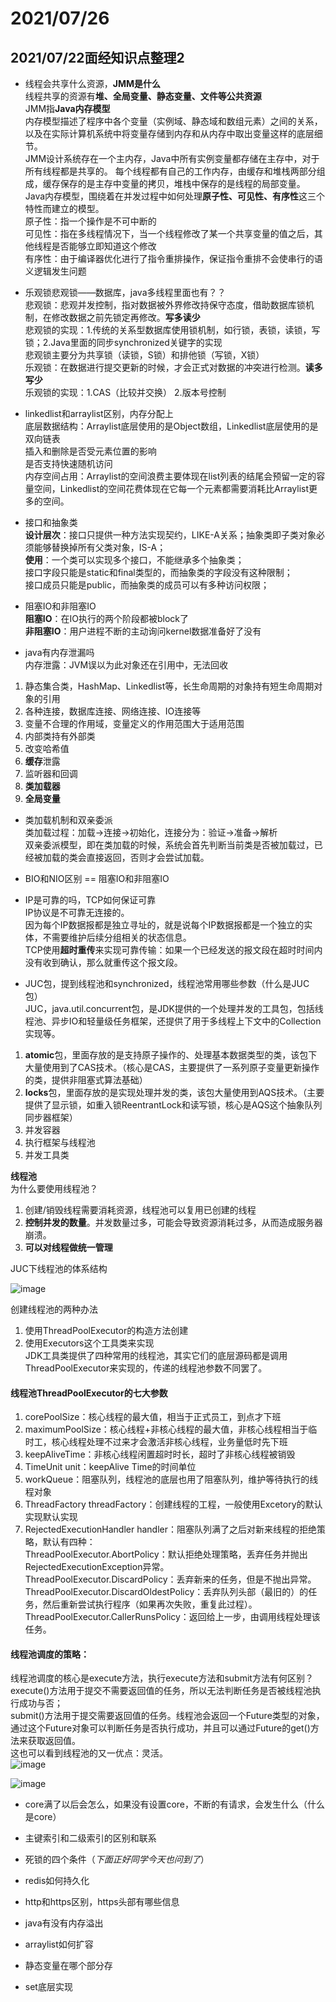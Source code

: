# 2021/07/26

## 2021/07/22面经知识点整理2  

- 线程会共享什么资源，**JMM是什么**    
线程共享的资源有**堆、全局变量、静态变量、文件等公共资源**  
JMM指**Java内存模型**  
内存模型描述了程序中各个变量（实例域、静态域和数组元素）之间的关系，以及在实际计算机系统中将变量存储到内存和从内存中取出变量这样的底层细节。  
JMM设计系统存在一个主内存，Java中所有实例变量都存储在主存中，对于所有线程都是共享的。
每个线程都有自己的工作内存，由缓存和堆栈两部分组成，缓存保存的是主存中变量的拷贝，堆栈中保存的是线程的局部变量。  
Java内存模型，围绕着在并发过程中如何处理**原子性、可见性、有序性**这三个特性而建立的模型。  
原子性：指一个操作是不可中断的  
可见性：指在多线程情况下，当一个线程修改了某一个共享变量的值之后，其他线程是否能够立即知道这个修改  
有序性：由于编译器优化进行了指令重排操作，保证指令重排不会使串行的语义逻辑发生问题   

- 乐观锁悲观锁——数据库，java多线程里面也有？？   
悲观锁：悲观并发控制，指对数据被外界修改持保守态度，借助数据库锁机制，在修改数据之前先锁定再修改。**写多读少**  
悲观锁的实现：1.传统的关系型数据库使用锁机制，如行锁，表锁，读锁，写锁；2.Java里面的同步synchronized关键字的实现  
悲观锁主要分为共享锁（读锁，S锁）和排他锁（写锁，X锁）  
乐观锁：在数据进行提交更新的时候，才会正式对数据的冲突进行检测。**读多写少**  
乐观锁的实现：1.CAS（比较并交换） 2.版本号控制  

- linkedlist和arraylist区别，内存分配上   
底层数据结构：Arraylist底层使用的是Object数组，Linkedlist底层使用的是双向链表   
插入和删除是否受元素位置的影响   
是否支持快速随机访问  
内存空间占用：Arraylist的空间浪费主要体现在list列表的结尾会预留一定的容量空间，Linkedlist的空间花费体现在它每一个元素都需要消耗比Arraylist更多的空间。  

- 接口和抽象类  
**设计层次**：接口只提供一种方法实现契约，LIKE-A关系；抽象类即子类对象必须能够替换掉所有父类对象，IS-A；  
**使用**：一个类可以实现多个接口，不能继承多个抽象类；  
接口字段只能是static和final类型的，而抽象类的字段没有这种限制；  
接口成员只能是public，而抽象类的成员可以有多种访问权限；  


- 阻塞IO和非阻塞IO  
**阻塞IO**：在IO执行的两个阶段都被block了  
**非阻塞IO**：用户进程不断的主动询问kernel数据准备好了没有  


- java有内存泄漏吗  
内存泄露：JVM误以为此对象还在引用中，无法回收    
1. 静态集合类，HashMap、Linkedlist等，长生命周期的对象持有短生命周期对象的引用  
2. 各种连接，数据库连接、网络连接、IO连接等  
3. 变量不合理的作用域，变量定义的作用范围大于适用范围   
4. 内部类持有外部类  
5. 改变哈希值  
6. **缓存**泄露  
7. 监听器和回调  
8. **类加载器**  
9. **全局变量**  

- 类加载机制和双亲委派  
类加载过程：加载->连接->初始化，连接分为：验证->准备->解析  
双亲委派模型，即在类加载的时候，系统会首先判断当前类是否被加载过，已经被加载的类会直接返回，否则才会尝试加载。  

- BIO和NIO区别  == 阻塞IO和非阻塞IO


- IP是可靠的吗，TCP如何保证可靠  
IP协议是不可靠无连接的。  
因为每个IP数据报都是独立寻址的，就是说每个IP数据报都是一个独立的实体，不需要维护后续分组相关的状态信息。  
TCP使用**超时重传**来实现可靠传输：如果一个已经发送的报文段在超时时间内没有收到确认，那么就重传这个报文段。

- JUC包，提到线程池和synchronized，线程池常用哪些参数（什么是JUC包）  
JUC，java.util.concurrent包，是JDK提供的一个处理并发的工具包，包括线程池、异步IO和轻量级任务框架，还提供了用于多线程上下文中的Collection实现等。  
1. **atomic**包，里面存放的是支持原子操作的、处理基本数据类型的类，该包下大量使用到了CAS技术。（核心是CAS，主要提供了一系列原子变量更新操作的类，提供非阻塞式算法基础）    
2. **locks**包，里面存放的是实现处理并发的类，该包大量使用到AQS技术。（主要提供了显示锁，如重入锁ReentrantLock和读写锁，核心是AQS这个抽象队列同步器框架）  
3. 并发容器  
4. 执行框架与线程池  
5. 并发工具类  

**线程池**  
为什么要使用线程池？    
1. 创建/销毁线程需要消耗资源，线程池可以复用已创建的线程  
2. **控制并发的数量**。并发数量过多，可能会导致资源消耗过多，从而造成服务器崩溃。  
3. **可以对线程做统一管理**    

JUC下线程池的体系结构  

![image](https://user-images.githubusercontent.com/87803098/127143968-596c9718-e7b3-4a39-9dc7-79b17d19de5f.png)  

创建线程池的两种办法  
1. 使用ThreadPoolExecutor的构造方法创建  
2. 使用Executors这个工具类来实现  
JDK工具类提供了四种常用的线程池，其实它们的底层源码都是调用ThreadPoolExecutor来实现的，传递的线程池参数不同罢了。  
#### 线程池ThreadPoolExecutor的七大参数  
1. corePoolSize：核心线程的最大值，相当于正式员工，到点才下班  
2. maximumPoolSize：核心线程+非核心线程的最大值，非核心线程相当于临时工，核心线程处理不过来才会激活非核心线程，业务量低时先下班  
3. keepAliveTime：非核心线程闲置超时时长，超时了非核心线程被销毁  
4. TimeUnit unit：keepAlive Time的时间单位  
5. workQueue：阻塞队列，线程池的底层也用了阻塞队列，维护等待执行的线程对象  
6. ThreadFactory threadFactory：创建线程的工程，一般使用Excetory的默认实现默认实现  
7. RejectedExecutionHandler handler：阻塞队列满了之后对新来线程的拒绝策略，默认有四种：  
ThreadPoolExecutor.AbortPolicy：默认拒绝处理策略，丢弃任务并抛出RejectedExecutionException异常。  
ThreadPoolExecutor.DiscardPolicy：丢弃新来的任务，但是不抛出异常。  
ThreadPoolExecutor.DiscardOldestPolicy：丢弃队列头部（最旧的）的任务，然后重新尝试执行程序（如果再次失败，重复此过程）。  
ThreadPoolExecutor.CallerRunsPolicy：返回给上一步，由调用线程处理该任务。  
#### 线程池调度的策略：  
线程池调度的核心是execute方法，执行execute方法和submit方法有何区别？  
execute()方法用于提交不需要返回值的任务，所以无法判断任务是否被线程池执行成功与否；  
submit()方法用于提交需要返回值的任务。线程池会返回一个Future类型的对象，通过这个Future对象可以判断任务是否执行成功，并且可以通过Future的get()方法来获取返回值。  
这也可以看到线程池的又一优点：灵活。  
![image](https://user-images.githubusercontent.com/87803098/127145445-d6e9bad8-e85a-4104-bec4-897624eb5793.png)


![image](https://user-images.githubusercontent.com/87803098/127113490-ca00a400-0cfc-4b4c-9e3f-55fbce9b2e21.png)


- core满了以后会怎么，如果没有设置core，不断的有请求，会发生什么（什么是core）  


- 主键索引和二级索引的区别和联系  


- 死锁的四个条件（*下面正好同学今天也问到了*）  


- redis如何持久化  


- http和https区别，https头部有哪些信息  


- java有没有内存溢出  


- arraylist如何扩容


- 静态变量在哪个部分存


- set底层实现
